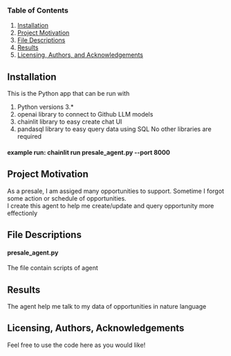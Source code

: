 ### Table of Contents

1. [Installation](#installation)
2. [Project Motivation](#motivation)
3. [File Descriptions](#files)
4. [Results](#results)
5. [Licensing, Authors, and Acknowledgements](#licensing)

## Installation <a name="installation"></a>

This is the Python app that can be run with
1. Python versions 3.*
2. openai library to connect to Github LLM models
3. chainlit library to easy create chat UI
4. pandasql library to easy query data using SQL
No other libraries are required<br>
#### example run: chainlit run presale_agent.py --port 8000

## Project Motivation<a name="motivation"></a>

As a presale, I am assiged many opportunities to support. Sometime I forgot some action or schedule of opportunities.<br>
I create this agent to help me create/update and query opportunity more effectionly  

## File Descriptions <a name="files"></a>

#### presale_agent.py
The file contain scripts of agent

## Results<a name="results"></a>
The agent help me talk to my data of opportunities in nature language

## Licensing, Authors, Acknowledgements<a name="licensing"></a>
Feel free to use the code here as you would like! <br>
